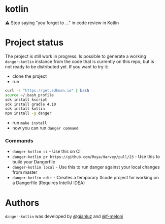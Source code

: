 # kotlin
⚠️ Stop saying "you forgot to …" in code review in Kotlin

# Project status
The project is still work in progress.
Is possible to generate a working `danger-kotlin` instance from the code that is currently on this repo, but is not ready to be distributed yet.
If you want to try it:
- clone the project
- run
```sh
curl -s "https://get.sdkman.io" | bash
source ~/.bash_profile
sdk install kscript
sdk install gradle 4.10
sdk install kotlin
npm install -g danger
```
- run `make install`
- now you can run `danger command`

### Commands

- `danger-kotlin ci` - Use this on CI
- `danger-kotlin pr https://github.com/Moya/Harvey/pull/23` - Use this to build your Dangerfile
- `danger-kotlin local` - Use this to run danger against your local changes from master
- `danger-kotlin edit` - Creates a temporary Xcode project for working on a Dangerfile (Requires IntelliJ IDEA)

# Authors
`danger-kotlin` was developed by [@gianluz][] and [@f-meloni][]

[@f-meloni]: https://github.com/f-meloni
[@gianluz]: https://github.com/gianluz
